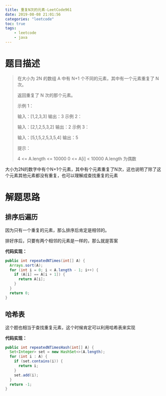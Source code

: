```yaml
---
title: 重复N次的元素-LeetCode961
date: 2019-08-08 21:01:56
categories: "leetcode"
toc: true
tags: 
	- leetcode
	- java
---
```


# 题目描述

> 在大小为 2N 的数组 A 中有 N+1 个不同的元素，其中有一个元素重复了 N 次。
>
> 返回重复了 N 次的那个元素。
>
>  示例 1：
>
> 输入：[1,2,3,3]
> 输出：3
> 示例 2：
>
> 输入：[2,1,2,5,3,2]
> 输出：2
> 示例 3：
>
> 输入：[5,1,5,2,5,3,5,4]
> 输出：5
>
>
> 提示：
>
> 4 <= A.length <= 10000
> 0 <= A[i] < 10000
> A.length 为偶数

大小为2N的数字中有个N+1个元素，其中有个元素重复了N次，这也说明了除了这个元素其他元素都没有重复，也可以理解成查找重复的元素

<!--more-->

# 解题思路

## 排序后遍历

因为只有一个重复的元素，那么排序后肯定是相邻的。

排好序后，只要有两个相邻的元素是一样的，那么就是答案

**代码实现：**

```java
public int repeatedNTimes(int[] A) {
  Arrays.sort(A);
  for (int i = 0; i < A.length - 1; i++) {
    if (A[i] == A[i + 1]) {
      return A[i];
    }
  }
  return 0;
}
```

## 哈希表

这个题也相当于查找重复元素，这个时候肯定可以利用哈希表来实现

**代码实现：**

```java
public int repeatedNTimesHash(int[] A) {
  Set<Integer> set = new HashSet<>(A.length);
  for (int i : A) {
    if (set.contains(i)) {
      return i;
    }
    set.add(i);
  }
  return -1;
}
```

